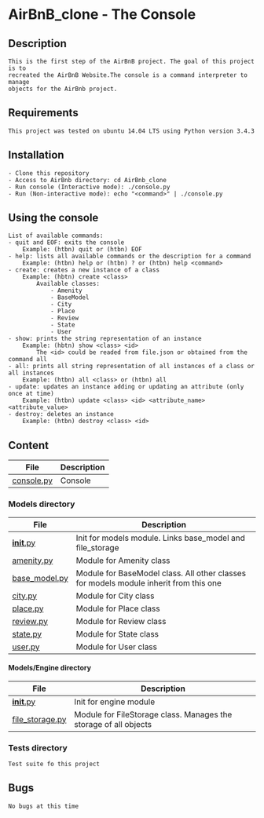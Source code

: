 # AirBnB_clone - The Console

## Description

    This is the first step of the AirBnB project. The goal of this project is to
    recreated the AirBnB Website.The console is a command interpreter to manage
    objects for the AirBnb project.

## Requirements

    This project was tested on ubuntu 14.04 LTS using Python version 3.4.3

## Installation

    - Clone this repository
    - Access to AirBnb directory: cd AirBnb_clone
    - Run console (Interactive mode): ./console.py
    - Run (Non-interactive mode): echo "<command>" | ./console.py

## Using the console

    List of available commands:
    - quit and EOF: exits the console
        Example: (htbn) quit or (htbn) EOF
    - help: lists all available commands or the description for a command
        Example: (htbn) help or (htbn) ? or (htbn) help <command>
    - create: creates a new instance of a class
        Example: (hbtn) create <class>
            Available classes:
                - Amenity
                - BaseModel
                - City
                - Place
                - Review
                - State
                - User
    - show: prints the string representation of an instance
        Example: (hbtn) show <class> <id>
            The <id> could be readed from file.json or obtained from the command all
    - all: prints all string representation of all instances of a class or all instances
        Example: (htbn) all <class> or (htbn) all
    - update: updates an instance adding or updating an attribute (only once at time)
        Example: (htbn) update <class> <id> <attribute_name> <attribute_value>
    - destroy: deletes an instance
        Example: (htbn) destroy <class> <id>

## Content

| File | Description |
| --- | --- |
| [console.py](./console.py) | Console |

### Models directory

| File | Description |
| --- | --- |
| [__init__.py](./models/__init__.py) | Init for models module. Links base_model and file_storage |
| [amenity.py](./models/amenity.py) | Module for Amenity class |
| [base_model.py](./models/base_model.py) | Module for BaseModel class. All other classes for models module inherit from this one |
| [city.py](./models/city.py) | Module for City class |
| [place.py](./models/place.py) | Module for Place class |
| [review.py](./models/review.py) | Module for Review class |
| [state.py](./models/state.py) | Module for State class |
| [user.py](./models/user.py) | Module for User class |

#### Models/Engine directory

| File | Description |
| --- | --- |
| [__init__.py](./models/engine/__init__.py) | Init for engine module |
| [file_storage.py](./models/engine/file_storage.py) | Module for FileStorage class. Manages the storage of all objects |

### Tests directory

    Test suite fo this project

## Bugs

    No bugs at this time
